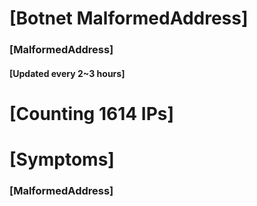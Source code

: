 # [Botnet MalformedAddress]
### [MalformedAddress]
#### [Updated every 2~3 hours]

# [Counting 1614 IPs]

# [Symptoms] 
###   [MalformedAddress]
